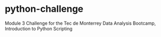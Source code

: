 # python-challenge
Module 3 Challenge for the Tec de Monterrey Data Analysis Bootcamp, Introduction to Python Scripting
